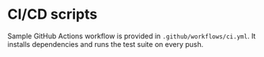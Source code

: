 # CI/CD scripts

Sample GitHub Actions workflow is provided in `.github/workflows/ci.yml`.
It installs dependencies and runs the test suite on every push.
